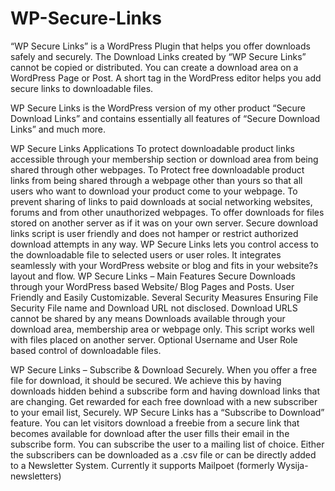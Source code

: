 # WP-Secure-Links
“WP Secure Links” is a WordPress Plugin that helps you offer downloads safely and securely. The Download Links created by “WP Secure Links” cannot be copied or distributed. You can create a download area on a WordPress Page or Post. A short tag in the WordPress editor helps you add secure links to downloadable files.

WP Secure Links is the WordPress version of my other product “Secure Download Links” and contains essentially all features of “Secure Download Links” and much more.

WP Secure Links Applications
To protect downloadable product links accessible through your membership section or download area from being shared through other webpages.
To Protect free downloadable product links from being shared through a webpage other than yours so that all users who want to download your product come to your webpage.
To prevent sharing of links to paid downloads at social networking websites, forums and from other unauthorized webpages.
To offer downloads for files stored on another server as if it was on your own server.
Secure download links script is user friendly and does not hamper or restrict authorized download attempts in any way. WP Secure Links lets you control access to the downloadable file to selected users or user roles. It integrates seamlessly with your WordPress website or blog and fits in your website?s layout and flow.
WP Secure Links – Main Features
Secure Downloads through your WordPress based Website/ Blog Pages and Posts.
User Friendly and Easily Customizable.
Several Security Measures Ensuring File Security
File name and Download URL not disclosed.
Download URLS cannot be shared by any means
Downloads available through your download area, membership area or webpage only.
This script works well with files placed on another server.
Optional Username and User Role based control of downloadable files.

WP Secure Links – Subscribe & Download Securely.
When you offer a free file for download, it should be secured. We achieve this by having downloads hidden behind a subscribe form and having download links that are changing.
Get rewarded for each free download with a new subscriber to your email list, Securely.
WP Secure Links has a “Subscribe to Download” feature. You can let visitors download a freebie from a secure link that becomes available for download after the user fills their email in the subscribe form. You can subscribe the user to a mailing list of choice. Either the subscribers can be downloaded as a .csv file or can be directly added to a Newsletter System. Currently it supports Mailpoet (formerly Wysija-newsletters)
